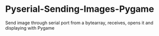 # Pyserial-Sending-Images-Pygame
Send image through serial port from a bytearray, receives, opens it and displaying with Pygame

